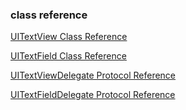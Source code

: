 ### class reference
[UITextView Class Reference](http://developer.apple.com/library/ios/#documentation/uikit/reference/uitextview_class/Reference/UITextView.html)

[UITextField Class Reference](http://developer.apple.com/library/ios/#documentation/UIKit/Reference/UITextField_Class/Reference/UITextField.html)

[UITextViewDelegate Protocol Reference](http://developer.apple.com/library/ios/#documentation/uikit/reference/UITextViewDelegate_Protocol/Reference/UITextViewDelegate.html)

[UITextFieldDelegate Protocol Reference](http://developer.apple.com/library/ios/#documentation/uikit/reference/UITextFieldDelegate_Protocol/UITextFieldDelegate/UITextFieldDelegate.html)